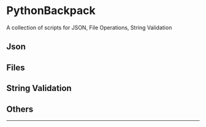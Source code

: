 # PythonBackpack
A collection of scripts for JSON, File Operations, String Validation

## Json

## Files

## String Validation

## Others

---
